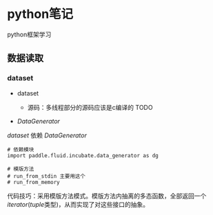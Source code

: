 # python笔记

python框架学习

## 数据读取

### dataset

+ dataset
  + 源码：多线程部分的源码应该是c编译的 TODO

+ *DataGenerator*

*dataset* 依赖 *DataGenerator*

```
# 依赖模块
import paddle.fluid.incubate.data_generator as dg

# 模版方法
# run_from_stdin 主要用这个
# run_from_memory
```

代码技巧：采用模版方法模式。模版方法内抽离的多态函数，全部返回一个 *iterator*(*tuple*类型)，从而实现了对这些接口的抽象。